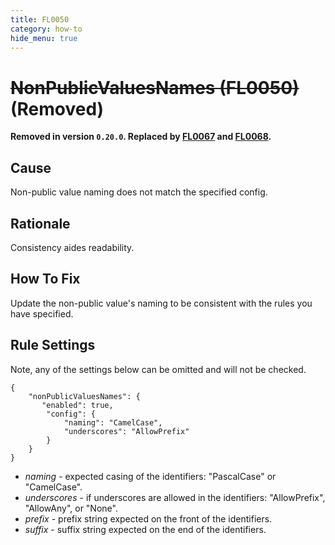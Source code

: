 ```yaml
---
title: FL0050
category: how-to
hide_menu: true
---
```


# <s>NonPublicValuesNames (FL0050)</s> (Removed)

**Removed in version `0.20.0`. Replaced by [FL0067](FL0067.html) and [FL0068](FL0068.html).**

## Cause

Non-public value naming does not match the specified config.

## Rationale

Consistency aides readability.

## How To Fix

Update the non-public value's naming to be consistent with the rules you have specified.

## Rule Settings

Note, any of the settings below can be omitted and will not be checked.

    {
        "nonPublicValuesNames": {
           "enabled": true,
            "config": {
                "naming": "CamelCase",
                "underscores": "AllowPrefix"
            }
        }
    }

* *naming* - expected casing of the identifiers: "PascalCase" or "CamelCase".
* *underscores* - if underscores are allowed in the identifiers: "AllowPrefix", "AllowAny", or "None".
* *prefix* - prefix string expected on the front of the identifiers.
* *suffix* - suffix string expected on the end of the identifiers.
